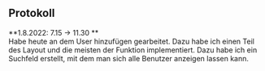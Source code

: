 ## Protokoll

**1.8.2022: 7.15 -> 11.30 **<br>
Habe heute an dem User hinzufügen gearbeitet. Dazu habe ich einen Teil des Layout und die meisten der Funktion implementiert. Dazu habe ich ein Suchfeld erstellt, mit dem man sich alle Benutzer anzeigen lassen kann.
